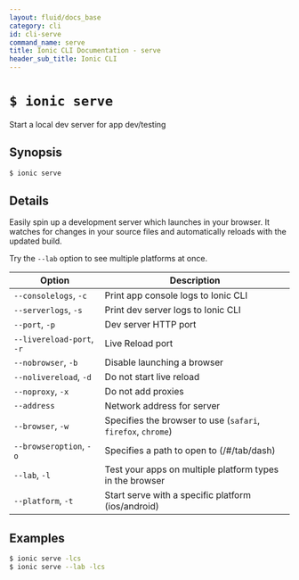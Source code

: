 ```yaml
---
layout: fluid/docs_base
category: cli
id: cli-serve
command_name: serve
title: Ionic CLI Documentation - serve
header_sub_title: Ionic CLI
---
```


# `$ ionic serve`

Start a local dev server for app dev/testing
## Synopsis

```bash
$ ionic serve 
```
  
## Details

Easily spin up a development server which launches in your browser. It watches for changes in your source files and automatically reloads with the updated build.

Try the `--lab` option to see multiple platforms at once.





Option | Description
------ | ----------
`--consolelogs`, `-c` | Print app console logs to Ionic CLI
`--serverlogs`, `-s` | Print dev server logs to Ionic CLI
`--port`, `-p` | Dev server HTTP port
`--livereload-port`, `-r` | Live Reload port
`--nobrowser`, `-b` | Disable launching a browser
`--nolivereload`, `-d` | Do not start live reload
`--noproxy`, `-x` | Do not add proxies
`--address` | Network address for server
`--browser`, `-w` | Specifies the browser to use (`safari`, `firefox`, `chrome`)
`--browseroption`, `-o` | Specifies a path to open to (/#/tab/dash)
`--lab`, `-l` | Test your apps on multiple platform types in the browser
`--platform`, `-t` | Start serve with a specific platform (ios/android)

## Examples

```bash
$ ionic serve -lcs
$ ionic serve --lab -lcs
```
